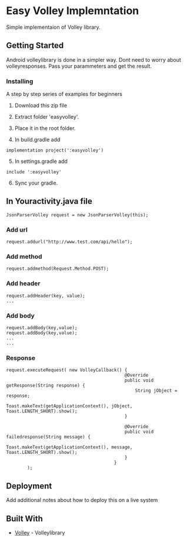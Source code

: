 # Easy Volley Implemntation

Simple implementaion of Volley library.
## Getting Started
Android volleylibrary is done in a simpler way. Dont need to worry about volleyresponses. Pass your parammeters and get the result.


### Installing

A step by step series of examples for beginners

1. Download this zip file

2. Extract folder 'easyvolley'.

3. Place it in the root folder.

4. In build.gradle add 
```
implementation project(':easyvolley')

```
 
5. In settings.gradle add
```
include ':easyvolley'

```
6. Sync your gradle.

## In Youractivity.java file
```
JsonParserVolley request = new JsonParserVolley(this);
```

### Add url

```
request.addurl("http://www.test.com/api/hello");
```
### Add method

```
request.addmethod(Request.Method.POST);  
```

### Add header

```
request.addHeader(key, value);
...  
```
### Add body

```
request.addBody(key,value);
request.addBody(key,value);
...
...
```
### Response 
```
request.executeRequest( new VolleyCallback() {
                                             @Override
                                             public void getResponse(String response) {
                                                 String jObject = response;
                                                 Toast.makeText(getApplicationContext(), jObject, Toast.LENGTH_SHORT).show();
                                             }

                                             @Override
                                             public void failedresponse(String message) {
                                                 Toast.makeText(getApplicationContext(), message, Toast.LENGTH_SHORT).show();
                                             }
                                         }
        );
```
## Deployment

Add additional notes about how to deploy this on a live system

## Built With

* [Volley](https://github.com/google/volley/) - Volleylibrary


